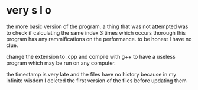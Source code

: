 # very  s l o

the more basic version of the program. a thing that was not attempted was to check if calculating the same index 3 times which occurs thorough this program has any rammifications on the performance. to be honest I have no clue.

change the extension to .cpp and compile with g++ to have a useless program which may be run on any computer.

the timestamp is very late and the files have no history because in my infinite wisdom I deleted the first version of the files before updating them
